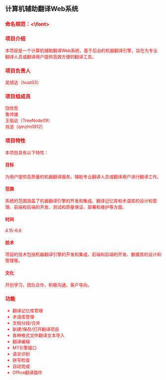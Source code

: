 ## 计算机辅助翻译Web系统
### <font color=red> 命名规范：<\font>
### 项目介绍
本项目是一个计算机辅助翻译Web系统，基于后台的机器翻译引擎，旨在为专业翻译人员或翻译用户提供高效方便的翻译工具。

### 项目负责人
吴旭达（hust03）

### 项目组成员
饶欣哲<br>
鲁帅雄<br>
王临远（TreeNode09）<br>
肖逍（qmzhn1912）

### 项目特性
本项目具有以下特性：

#### 目标
为用户提供高质量的机器翻译服务，辅助专业翻译人员或翻译用户进行翻译工作。
#### 范围
系统的范围涵盖了机器翻译引擎的开发和集成、翻译记忆库和术语库的设计和管理、前端和后端的开发、测试和质量保证、部署和维护等方面。

#### 时间
4.15-6.6

#### 技术
项目的技术包括机器翻译引擎的开发和集成、前端和后端的开发、数据库的设计和管理等。

#### 文化
开创学习，团队合作，积极沟通，客户导向。

### 功能
- 翻译记忆库管理
- 术语库管理
- 文档分段/合并
- 新建/保存/打开翻译项目
- 各种格式文件翻译文本导入
- 翻译编辑
- MT引擎接口
- 语言识别
- 拼写检查
- 自动完成
- Office翻译插件
